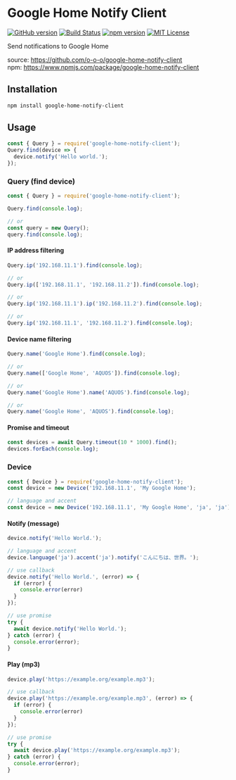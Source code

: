 # Google Home Notify Client

[![GitHub version](https://badge.fury.io/gh/o-o-o%2Fgoogle-home-notify-client.svg)](https://badge.fury.io/gh/o-o-o%2Fgoogle-home-notify-client) [![Build Status](https://travis-ci.org/o-o-o/google-home-notify-client.svg?branch=master)](https://travis-ci.org/o-o-o/google-home-notify-client) [![npm version](https://badge.fury.io/js/google-home-notify-client.svg)](https://badge.fury.io/js/google-home-notify-client) [![MIT License](http://img.shields.io/badge/license-MIT-blue.svg?style=flat)](LICENSE)

Send notifications to Google Home

source: https://github.com/o-o-o/google-home-notify-client  
npm: https://www.npmjs.com/package/google-home-notify-client


## Installation

```sh
npm install google-home-notify-client
```

## Usage

```javascript
const { Query } = require('google-home-notify-client');
Query.find(device => {
  device.notify('Hello world.');
});
```


### Query (find device)

```javascript
const { Query } = require('google-home-notify-client');

Query.find(console.log);

// or
const query = new Query();
query.find(console.log);
```

#### IP address filtering

```javascript
Query.ip('192.168.11.1').find(console.log);

// or
Query.ip(['192.168.11.1', '192.168.11.2']).find(console.log);

// or
Query.ip('192.168.11.1').ip('192.168.11.2').find(console.log);

// or
Query.ip('192.168.11.1', '192.168.11.2').find(console.log);
```

#### Device name filtering

```javascript
Query.name('Google Home').find(console.log);

// or
Query.name(['Google Home', 'AQUOS']).find(console.log);

// or
Query.name('Google Home').name('AQUOS').find(console.log);

// or
Query.name('Google Home', 'AQUOS').find(console.log);
```

#### Promise and timeout

```javascript
const devices = await Query.timeout(10 * 1000).find();
devices.forEach(console.log);
```

### Device

```javascript
const { Device } = require('google-home-notify-client');
const device = new Device('192.168.11.1', 'My Google Home');

// language and accent
const device = new Device('192.168.11.1', 'My Google Home', 'ja', 'ja');
```

#### Notify (message)

```javascript
device.notify('Hello World.');

// language and accent
device.language('ja').accent('ja').notify('こんにちは、世界。');

// use callback
device.notify('Hello World.', (error) => {
  if (error) {
    console.error(error)
  }
});

// use promise
try {
  await device.notify('Hello World.');
} catch (error) {
  console.error(error);
}
```

#### Play (mp3)

```javascript
device.play('https://example.org/example.mp3');

// use callback
device.play('https://example.org/example.mp3', (error) => {
  if (error) {
    console.error(error)
  }
});

// use promise
try {
  await device.play('https://example.org/example.mp3');
} catch (error) {
  console.error(error);
}
```
